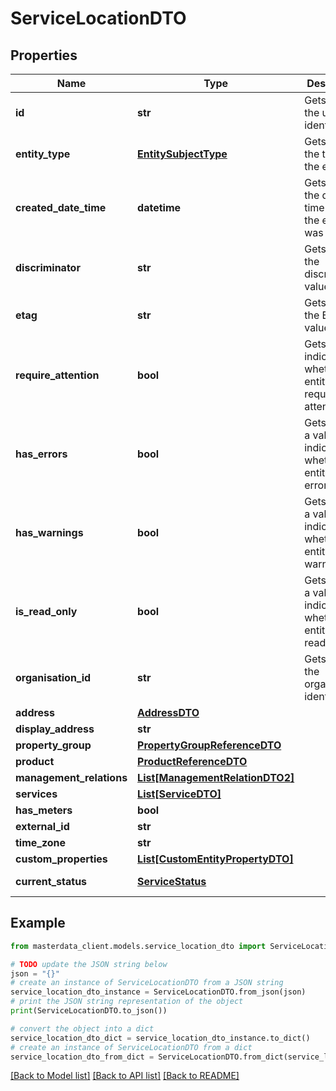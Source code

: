 # ServiceLocationDTO


## Properties

Name | Type | Description | Notes
------------ | ------------- | ------------- | -------------
**id** | **str** | Gets or sets the unique identifier. | [optional] 
**entity_type** | [**EntitySubjectType**](EntitySubjectType.md) | Gets or sets the type of the entity. | [optional] 
**created_date_time** | **datetime** | Gets or sets the date and time when the entity was created. | [optional] 
**discriminator** | **str** | Gets or sets the discriminator value. | [optional] 
**etag** | **str** | Gets or sets the ETag value. | [optional] 
**require_attention** | **bool** | Gets a value indicating whether the entity requires attention. | [optional] [readonly] 
**has_errors** | **bool** | Gets or sets a value indicating whether the entity has errors. | [optional] 
**has_warnings** | **bool** | Gets or sets a value indicating whether the entity has warnings. | [optional] 
**is_read_only** | **bool** | Gets or sets a value indicating whether the entity is read-only. | [optional] 
**organisation_id** | **str** | Gets or sets the organization identifier. | [optional] 
**address** | [**AddressDTO**](AddressDTO.md) |  | [optional] 
**display_address** | **str** |  | [optional] 
**property_group** | [**PropertyGroupReferenceDTO**](PropertyGroupReferenceDTO.md) |  | [optional] 
**product** | [**ProductReferenceDTO**](ProductReferenceDTO.md) |  | [optional] 
**management_relations** | [**List[ManagementRelationDTO2]**](ManagementRelationDTO2.md) |  | [optional] 
**services** | [**List[ServiceDTO]**](ServiceDTO.md) |  | [optional] 
**has_meters** | **bool** |  | [optional] 
**external_id** | **str** |  | [optional] 
**time_zone** | **str** |  | [optional] 
**custom_properties** | [**List[CustomEntityPropertyDTO]**](CustomEntityPropertyDTO.md) |  | [optional] 
**current_status** | [**ServiceStatus**](ServiceStatus.md) |  | [optional] [readonly] 

## Example

```python
from masterdata_client.models.service_location_dto import ServiceLocationDTO

# TODO update the JSON string below
json = "{}"
# create an instance of ServiceLocationDTO from a JSON string
service_location_dto_instance = ServiceLocationDTO.from_json(json)
# print the JSON string representation of the object
print(ServiceLocationDTO.to_json())

# convert the object into a dict
service_location_dto_dict = service_location_dto_instance.to_dict()
# create an instance of ServiceLocationDTO from a dict
service_location_dto_from_dict = ServiceLocationDTO.from_dict(service_location_dto_dict)
```
[[Back to Model list]](../README.md#documentation-for-models) [[Back to API list]](../README.md#documentation-for-api-endpoints) [[Back to README]](../README.md)


